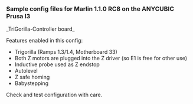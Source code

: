 <h3>Sample config files for Marlin 1.1.0 RC8 on the ANYCUBIC Prusa I3</h3>
_TriGorilla-Controller board_

Features enabled in this config:

- Trigorilla (Ramps 1.3/1.4, Motherboard 33)
- Both Z motors are plugged into the Z driver (so E1 is free for other use)
- Inductive probe used as Z endstop 
- Autolevel
- Z safe homing
- Babystepping

Check and test configuration with care. 
